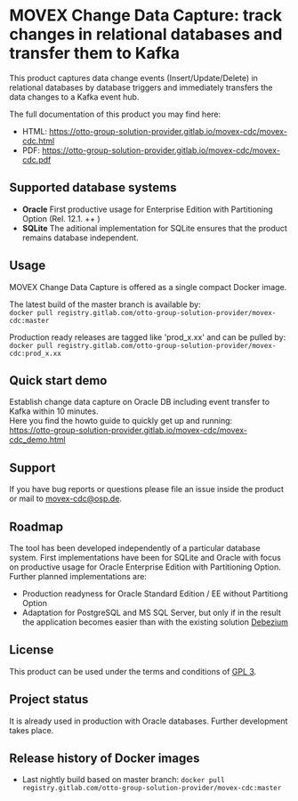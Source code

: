 # MOVEX Change Data Capture: track changes in relational databases and transfer them to Kafka

This product captures data change events (Insert/Update/Delete) in relational databases by database triggers and immediately transfers the data changes to a Kafka event hub.

The full documentation of this product you may find here:
- HTML: https://otto-group-solution-provider.gitlab.io/movex-cdc/movex-cdc.html
- PDF: https://otto-group-solution-provider.gitlab.io/movex-cdc/movex-cdc.pdf

## Supported database systems
- <b>Oracle</b> First productive usage for Enterprise Edition with Partitioning Option (Rel. 12.1. ++ )
- <b>SQLite</b> The aditional implementation for SQLite ensures that the product remains database independent.


## Usage
MOVEX Change Data Capture is offered as a single compact Docker image.

The latest build of the master branch is available by:<br/>
`docker pull registry.gitlab.com/otto-group-solution-provider/movex-cdc:master`

Production ready releases are tagged like 'prod_x.xx' and can be pulled by:<br/>
`docker pull registry.gitlab.com/otto-group-solution-provider/movex-cdc:prod_x.xx`

## Quick start demo
Establish change data capture on Oracle DB including event transfer to Kafka within 10 minutes.<br/>
Here you find the howto guide to quickly get up and running:<br/>
https://otto-group-solution-provider.gitlab.io/movex-cdc/movex-cdc_demo.html

## Support
If you have bug reports or questions please file an issue inside the product or mail to movex-cdc@osp.de.

## Roadmap
The tool has been developed independently of a particular database system.
First implementations have been for SQLite and Oracle with focus on productive usage for Oracle Enterprise Edition with Partitioning Option.
<br/>
Further planned implementations are:
- Production readyness for Oracle Standard Edition / EE without Partitiong Option
- Adaptation for PostgreSQL and MS SQL Server, but only if in the result the application becomes easier than with the existing solution [Debezium](https://debezium.io)

## License
This product can be used under the terms and conditions of [GPL 3](https://gitlab.com/otto-group-solution-provider/movex-cdc/-/blob/master/LICENSE).

## Project status
It is already used in production with Oracle databases.
Further development takes place.

## Release history of Docker images
* Last nightly build based on master branch: 
  `docker pull registry.gitlab.com/otto-group-solution-provider/movex-cdc:master`
